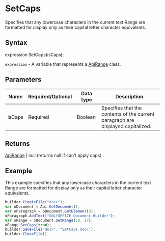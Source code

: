 # SetCaps

Specifies that any lowercase characters in the current text Range are formatted for display only as their capital letter character equivalents.

## Syntax

expression.SetCaps(isCaps);

`expression` - A variable that represents a [ApiRange](../ApiRange.md) class.

## Parameters

| **Name** | **Required/Optional** | **Data type** | **Description** |
| ------------- | ------------- | ------------- | ------------- |
| isCaps | Required | Boolean | Specifies that the contents of the current paragraph are displayed capitalized. |

## Returns

[ApiRange](../ApiRange.md) &#124; null (returns null if can't apply caps)

## Example

This example specifies that any lowercase characters in the current text Range are formatted for display only as their capital letter character equivalents.

```javascript
builder.CreateFile("docx");
var oDocument = Api.GetDocument();
var oParagraph = oDocument.GetElement(0);
oParagraph.AddText("ONLYOFFICE Document Builder");
var oRange = oDocument.GetRange(10, 17);
oRange.SetCaps(true);
builder.SaveFile("docx", "SetCaps.docx");
builder.CloseFile();
```